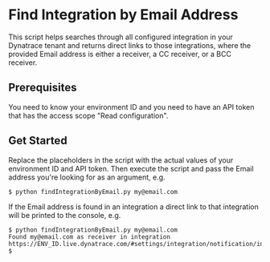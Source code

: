 # Find Integration by Email Address
This script helps searches through all configured integration in your Dynatrace tenant and returns direct links to those integrations, where the provided Email address is either a receiver, a CC receiver, or a BCC receiver.

## Prerequisites
You need to know your environment ID and you need to have an API token that has the access scope "Read configuration".

## Get Started
Replace the placeholders in the script with the actual values of your environment ID and API token. Then execute the script and pass the Email address you're looking for as an argument, e.g.

```
$ python findIntegrationByEmail.py my@email.com
```

If the Email address is found in an integration a direct link to that integration will be printed to the console, e.g.

```
$ python findIntegrationByEmail.py my@email.com
Found my@email.com as receiver in integration https://ENV_ID.live.dynatrace.com/#settings/integration/notification/integrationemail;id=ID;gf=all
$
```